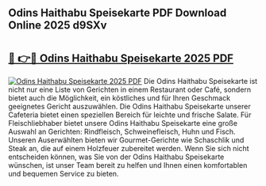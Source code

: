 ## Odins Haithabu Speisekarte PDF Download Online 2025 d9SXv

# <h2><a href="http://gc8kcpe.nevu.top/?p=Odins+Haithabu+Speisekarte">🔗 👉🔴 Odins Haithabu Speisekarte 2025 PDF</a></h2>

[![Odins Haithabu Speisekarte 2025 PDF](https://i.imgur.com/dBaPXMq.png)](http://gc8kcpe.nevu.top/?p=Odins+Haithabu+Speisekarte)
Die Odins Haithabu Speisekarte ist nicht nur eine Liste von Gerichten in einem Restaurant oder Café, sondern bietet auch die Möglichkeit, ein köstliches und für Ihren Geschmack geeignetes Gericht auszuwählen. Die Odins Haithabu Speisekarte unserer Cafeteria bietet einen speziellen Bereich für leichte und frische Salate. Für Fleischliebhaber bietet unsere Odins Haithabu Speisekarte eine große Auswahl an Gerichten: Rindfleisch, Schweinefleisch, Huhn und Fisch. Unseren Auserwählten bieten wir Gourmet-Gerichte wie Schaschlik und Steak an, die auf einem Holzfeuer zubereitet werden. Wenn Sie sich nicht entscheiden können, was Sie von der Odins Haithabu Speisekarte wünschen, ist unser Team bereit zu helfen und Ihnen einen komfortablen und bequemen Service zu bieten.
